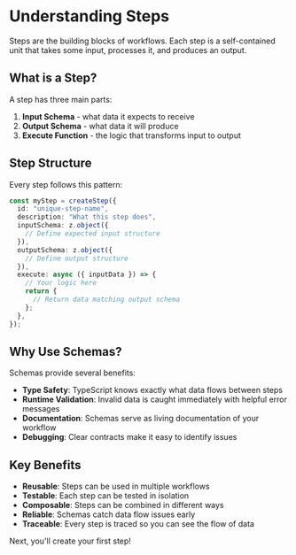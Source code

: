 # Understanding Steps

Steps are the building blocks of workflows. Each step is a self-contained unit that takes some input, processes it, and produces an output.

## What is a Step?

A step has three main parts:

1. **Input Schema** - what data it expects to receive
2. **Output Schema** - what data it will produce
3. **Execute Function** - the logic that transforms input to output

## Step Structure

Every step follows this pattern:

```typescript
const myStep = createStep({
  id: "unique-step-name",
  description: "What this step does",
  inputSchema: z.object({
    // Define expected input structure
  }),
  outputSchema: z.object({
    // Define output structure
  }),
  execute: async ({ inputData }) => {
    // Your logic here
    return {
      // Return data matching output schema
    };
  },
});
```

## Why Use Schemas?

Schemas provide several benefits:

- **Type Safety**: TypeScript knows exactly what data flows between steps
- **Runtime Validation**: Invalid data is caught immediately with helpful error messages
- **Documentation**: Schemas serve as living documentation of your workflow
- **Debugging**: Clear contracts make it easy to identify issues

## Key Benefits

- **Reusable**: Steps can be used in multiple workflows
- **Testable**: Each step can be tested in isolation
- **Composable**: Steps can be combined in different ways
- **Reliable**: Schemas catch data flow issues early
- **Traceable**: Every step is traced so you can see the flow of data

Next, you'll create your first step!
